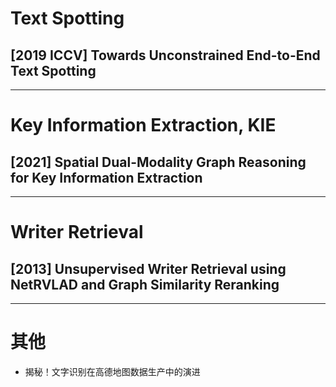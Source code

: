 # Text Spotting

## [2019 ICCV] Towards Unconstrained End-to-End Text Spotting
----

# Key Information Extraction, KIE

## [2021] Spatial Dual-Modality Graph Reasoning for Key Information Extraction
---

# Writer Retrieval

## [2013] Unsupervised Writer Retrieval using NetRVLAD and Graph Similarity Reranking
----


# 其他
- 揭秘！文字识别在高德地图数据生产中的演进
